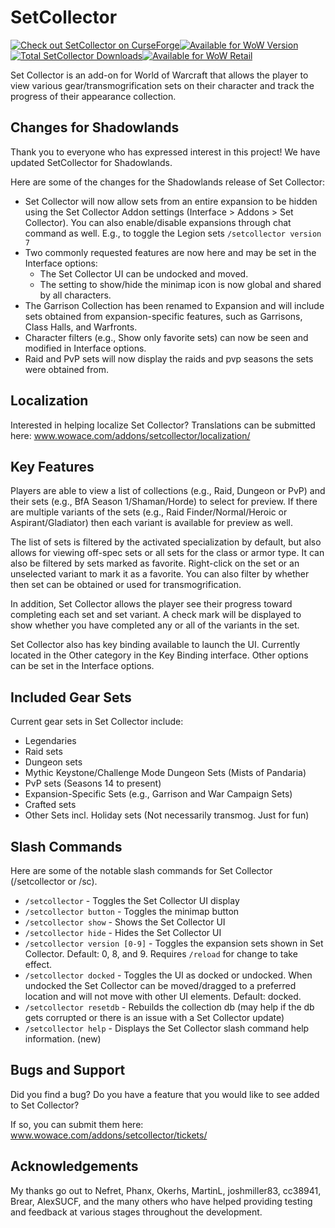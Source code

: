 # SetCollector

[![Check out SetCollector on CurseForge](http://cf.way2muchnoise.eu/title/setcollector.svg)![Available for WoW Version](http://cf.way2muchnoise.eu/versions/setcollector_latest.svg)![Total SetCollector Downloads](http://cf.way2muchnoise.eu/setcollector.svg)![Available for WoW Retail](http://img.shields.io/badge/runs-retail-brightgreen)
](https://www.curseforge.com/wow/addons/setcollector)

Set Collector is an add-on for World of Warcraft that allows the player to view various gear/transmogrification sets on their character and track the progress of their appearance collection.

## Changes for Shadowlands

Thank you to everyone who has expressed interest in this project! We have updated SetCollector for Shadowlands.

Here are some of the changes for the Shadowlands release of Set Collector:

* Set Collector will now allow sets from an entire expansion to be hidden using the Set Collector Addon settings (Interface > Addons > Set Collector). You can also enable/disable expansions through chat command as well. E.g., to toggle the Legion sets `/setcollector version 7`
* Two commonly requested features are now here and may be set in the Interface options:
  * The Set Collector UI can be undocked and moved.
  * The setting to show/hide the minimap icon is now global and shared by all characters.
* The Garrison Collection has been renamed to Expansion and will include sets obtained from expansion-specific features, such as Garrisons, Class Halls, and Warfronts.
* Character filters (e.g., Show only favorite sets) can now be seen and modified in Interface options.
* Raid and PvP sets will now display the raids and pvp seasons the sets were obtained from.

## Localization

Interested in helping localize Set Collector? Translations can be submitted here: www.wowace.com/addons/setcollector/localization/

## Key Features

Players are able to view a list of collections (e.g., Raid, Dungeon or PvP) and their sets (e.g., BfA Season 1/Shaman/Horde) to select for preview. If there are multiple variants of the sets (e.g., Raid Finder/Normal/Heroic or Aspirant/Gladiator) then each variant is available for preview as well.

The list of sets is filtered by the activated specialization by default, but also allows for viewing off-spec sets or all sets for the class or armor type. It can also be filtered by sets marked as favorite. Right-click on the set or an unselected variant to mark it as a favorite. You can also filter by whether then set can be obtained or used for transmogrification.

In addition, Set Collector allows the player see their progress toward completing each set and set variant. A check mark will be displayed to show whether you have completed any or all of the variants in the set.

Set Collector also has key binding available to launch the UI. Currently located in the Other category in the Key Binding interface. Other options can be set in the Interface options.

## Included Gear Sets

Current gear sets in Set Collector include:

* Legendaries
* Raid sets
* Dungeon sets
* Mythic Keystone/Challenge Mode Dungeon Sets (Mists of Pandaria)
* PvP sets (Seasons 14 to present)
* Expansion-Specific Sets (e.g., Garrison and War Campaign Sets)
* Crafted sets
* Other Sets incl. Holiday sets (Not necessarily transmog. Just for fun)

## Slash Commands

Here are some of the notable slash commands for Set Collector (/setcollector or /sc).

* `/setcollector` - Toggles the Set Collector UI display
* `/setcollector button` - Toggles the minimap button
* `/setcollector show` - Shows the Set Collector UI
* `/setcollector hide` - Hides the Set Collector UI
* `/setcollector version [0-9]` - Toggles the expansion sets shown in Set Collector. Default: 0, 8, and 9. Requires `/reload` for change to take effect.
* `/setcollector docked` - Toggles the UI as docked or undocked. When undocked the Set Collector can be moved/dragged to a preferred location and will not move with other UI elements. Default: docked.
* `/setcollector resetdb` - Rebuilds the collection db (may help if the db gets corrupted or there is an issue with a Set Collector update)
* `/setcollector help` - Displays the Set Collector slash command help information. (new)

## Bugs and Support

Did you find a bug? Do you have a feature that you would like to see added to Set Collector?

If so, you can submit them here: www.wowace.com/addons/setcollector/tickets/

## Acknowledgements

My thanks go out to Nefret, Phanx, Okerhs, MartinL, joshmiller83, cc38941, Brear, AlexSUCF, and the many others who have helped providing testing and feedback at various stages throughout the development.
